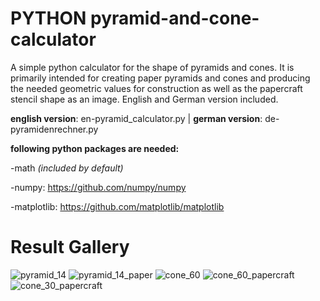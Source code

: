 # PYTHON pyramid-and-cone-calculator
A simple python calculator for the shape of pyramids and cones. It is primarily intended for creating paper pyramids and cones and producing the needed geometric values for construction as well as the papercraft stencil shape as an image. English and German version included.

**english version**: en-pyramid_calculator.py | **german version**: de-pyramidenrechner.py

**following python packages are needed:**

-math _(included by default)_

-numpy: https://github.com/numpy/numpy

-matplotlib: https://github.com/matplotlib/matplotlib

# Result Gallery

![pyramid_14](https://github.com/user-attachments/assets/91cca659-b22b-4ffc-b5ca-c97622a2ec06)
![pyramid_14_paper](https://github.com/user-attachments/assets/ca7bc96b-931c-48e7-9807-4081beacbcdf)
![cone_60](https://github.com/user-attachments/assets/69f7c91f-55d6-401b-8a8c-80bd4bf6a3f1)
![cone_60_papercraft](https://github.com/user-attachments/assets/1bf656e9-a308-4a43-8adf-3fbb2af8fe21)
![cone_30_papercraft](https://github.com/user-attachments/assets/6d6a1520-a4dd-49de-9645-1d430005d73b)
